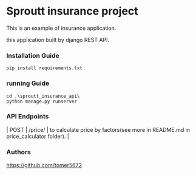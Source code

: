 <h1>Sproutt insurance project</h1>

This is an example of insurance application.

this application built by django REST API.
### Installation Guide
```
pip install requirements.txt
```
### running Guide
```
cd .\sproutt_insurance_api\
python manage.py runserver
```
### API Endpoints
| POST | /price/ | to calculate price by factors(see more in README.md in price_calculator folder). |

### Authors
https://github.com/tomer5672